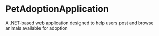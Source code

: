 # PetAdoptionApplication
A .NET-based web application designed to help users post and browse animals available for adoption
